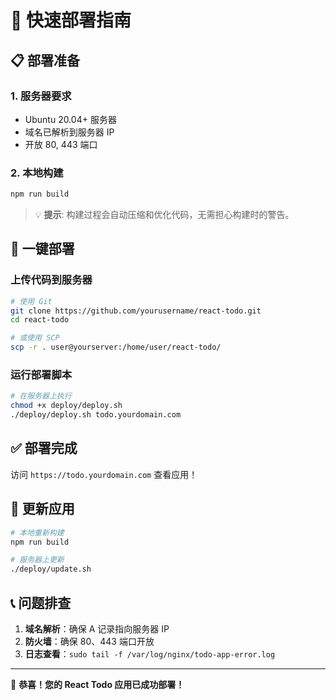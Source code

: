 # 🚀 快速部署指南

## 📋 部署准备

### 1. 服务器要求
- Ubuntu 20.04+ 服务器
- 域名已解析到服务器 IP
- 开放 80, 443 端口

### 2. 本地构建

```bash
npm run build
```

> 💡 **提示**: 构建过程会自动压缩和优化代码，无需担心构建时的警告。

## 🔧 一键部署

### 上传代码到服务器
```bash
# 使用 Git
git clone https://github.com/yourusername/react-todo.git
cd react-todo

# 或使用 SCP
scp -r . user@yourserver:/home/user/react-todo/
```

### 运行部署脚本
```bash
# 在服务器上执行
chmod +x deploy/deploy.sh
./deploy/deploy.sh todo.yourdomain.com
```

## ✅ 部署完成

访问 `https://todo.yourdomain.com` 查看应用！

## 🔄 更新应用

```bash
# 本地重新构建
npm run build

# 服务器上更新
./deploy/update.sh
```

## 📞 问题排查

1. **域名解析**：确保 A 记录指向服务器 IP
2. **防火墙**：确保 80、443 端口开放
3. **日志查看**：`sudo tail -f /var/log/nginx/todo-app-error.log`

---

🎉 **恭喜！您的 React Todo 应用已成功部署！**
